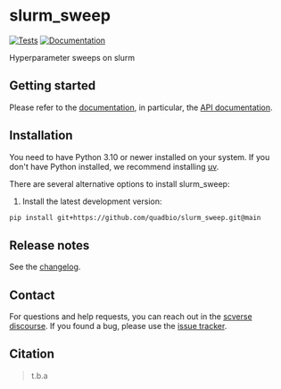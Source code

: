 # slurm_sweep

[![Tests][badge-tests]][tests]
[![Documentation][badge-docs]][documentation]

[badge-tests]: https://img.shields.io/github/actions/workflow/status/quadbio/slurm_sweep/test.yaml?branch=main
[badge-docs]: https://img.shields.io/readthedocs/slurm_sweep

Hyperparameter sweeps on slurm

## Getting started

Please refer to the [documentation][],
in particular, the [API documentation][].

## Installation

You need to have Python 3.10 or newer installed on your system.
If you don't have Python installed, we recommend installing [uv][].

There are several alternative options to install slurm_sweep:

<!--
1) Install the latest release of `slurm_sweep` from [PyPI][]:

```bash
pip install slurm_sweep
```
-->

1. Install the latest development version:

```bash
pip install git+https://github.com/quadbio/slurm_sweep.git@main
```

## Release notes

See the [changelog][].

## Contact

For questions and help requests, you can reach out in the [scverse discourse][].
If you found a bug, please use the [issue tracker][].

## Citation

> t.b.a

[uv]: https://github.com/astral-sh/uv
[scverse discourse]: https://discourse.scverse.org/
[issue tracker]: https://github.com/quadbio/slurm_sweep/issues
[tests]: https://github.com/quadbio/slurm_sweep/actions/workflows/test.yaml
[documentation]: https://slurm_sweep.readthedocs.io
[changelog]: https://slurm_sweep.readthedocs.io/en/latest/changelog.html
[api documentation]: https://slurm_sweep.readthedocs.io/en/latest/api.html
[pypi]: https://pypi.org/project/slurm_sweep
